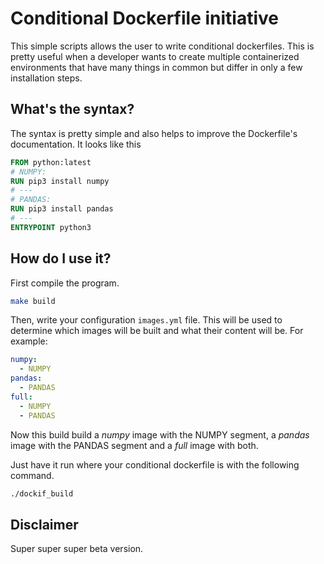 # Conditional Dockerfile initiative

This simple scripts allows the user to write conditional dockerfiles. This is pretty useful when a developer wants to create multiple containerized environments that have many things in common but differ in only a few installation steps. 

## What's the syntax? 

The syntax is pretty simple and also helps to improve the Dockerfile's documentation. It looks like this
```dockerfile
FROM python:latest
# NUMPY:
RUN pip3 install numpy
# ---
# PANDAS:
RUN pip3 install pandas
# ---
ENTRYPOINT python3
```

## How do I use it?

First compile the program.
```bash
make build
```

Then, write your configuration `images.yml` file.
This will be used to determine which images will be built and what their content will be.
For example:
```yml
numpy:
  - NUMPY
pandas:
  - PANDAS
full:
  - NUMPY
  - PANDAS
```
Now this build build a _numpy_ image with the NUMPY segment, a _pandas_ image with the PANDAS segment and a _full_ image with both.

Just have it run where your conditional dockerfile is with the following command.

```bash
./dockif_build
```

## Disclaimer
Super super super beta version. 

